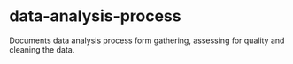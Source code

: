 # data-analysis-process
Documents data analysis process form gathering, assessing for quality and cleaning the data.
